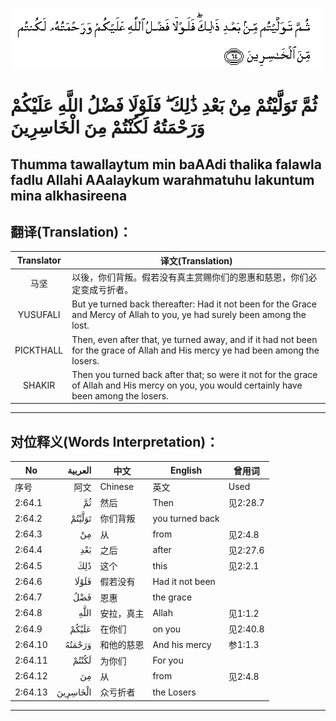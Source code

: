 ![002:064](images/002_064.gif)

#  ثُمَّ تَوَلَّيْتُمْ مِنْ بَعْدِ ذَٰلِكَ ۖ فَلَوْلَا فَضْلُ اللَّهِ عَلَيْكُمْ وَرَحْمَتُهُ لَكُنْتُمْ مِنَ الْخَاسِرِينَ 

## Thumma tawallaytum min baAAdi thalika falawla fadlu Allahi AAalaykum warahmatuhu lakuntum mina alkhasireena

## 翻译(Translation)：

| Translator | 译文(Translation)                                            |
| :--------: | ------------------------------------------------------------ |
|    马坚    | 以後，你们背叛。假若没有真主赏赐你们的恩惠和慈恩，你们必定变成亏折者。 |
|  YUSUFALI  | But ye turned back thereafter: Had it not been for the Grace and Mercy of Allah to you, ye had surely been among the lost. |
| PICKTHALL  | Then, even after that, ye turned away, and if it had not been for the grace of Allah and His mercy ye had been among the losers. |
|   SHAKIR   | Then you turned back after that; so were it not for the grace of Allah and His mercy on you, you would certainly have been among the losers. |

---

## 对位释义(Words Interpretation)：

| No      |  العربية | 中文       | English         | 曾用词   |
| ------- | -------: | ---------- | --------------- | -------- |
| 序号    |     阿文 | Chinese    | 英文            | Used     |
| 2:64.1  |       ثُمَّ | 然后       | Then            | 见2:28.7 |
| 2:64.2  |   تَوَلَّيْتُمْ | 你们背叛   | you turned back |          |
| 2:64.3  |       مِنْ | 从         | from            | 见2:4.8  |
| 2:64.4  |      بَعْدِ | 之后       | after           | 见2:27.6 |
| 2:64.5  |      ذَٰلِكَ | 这个       | this            | 见2:2.1  |
| 2:64.6  |    فَلَوْلَا | 假若没有   | Had it not been |          |
| 2:64.7  |      فَضْلُ | 恩惠       | the grace       |          |
| 2:64.8  |     اللَّهِ | 安拉，真主 | Allah           | 见1:1.2  |
| 2:64.9  |    عَلَيْكُمْ | 在你们     | on you          | 见2:40.8 |
| 2:64.10 |   وَرَحْمَتُهُ | 和他的慈恩 | And his mercy   | 参1:1.3  |
| 2:64.11 |    لَكُنْتُمْ | 为你们     | For you         |          |
| 2:64.12 |       مِنَ | 从         | from            | 见2:4.8  |
| 2:64.13 | الْخَاسِرِينَ | 众亏折者   | the Losers      |          |

---
